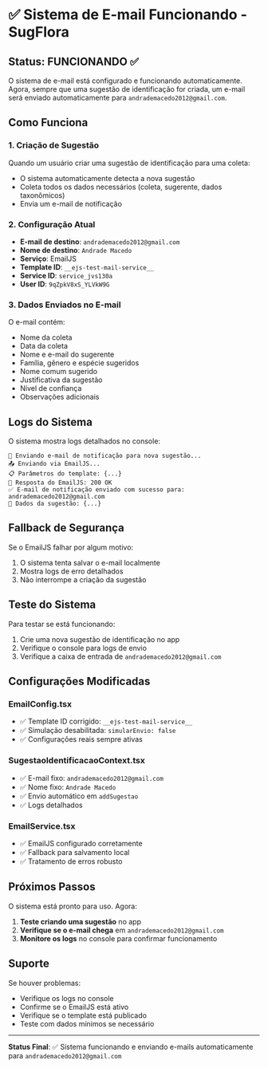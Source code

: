 # ✅ Sistema de E-mail Funcionando - SugFlora

## Status: FUNCIONANDO ✅

O sistema de e-mail está configurado e funcionando automaticamente. Agora, sempre que uma sugestão de identificação for criada, um e-mail será enviado automaticamente para `andrademacedo2012@gmail.com`.

## Como Funciona

### 1. Criação de Sugestão

Quando um usuário criar uma sugestão de identificação para uma coleta:

- O sistema automaticamente detecta a nova sugestão
- Coleta todos os dados necessários (coleta, sugerente, dados taxonômicos)
- Envia um e-mail de notificação

### 2. Configuração Atual

- **E-mail de destino**: `andrademacedo2012@gmail.com`
- **Nome de destino**: `Andrade Macedo`
- **Serviço**: EmailJS
- **Template ID**: `__ejs-test-mail-service__`
- **Service ID**: `service_jvs130a`
- **User ID**: `9qZpkV8xS_YLVkW9G`

### 3. Dados Enviados no E-mail

O e-mail contém:

- Nome da coleta
- Data da coleta
- Nome e e-mail do sugerente
- Família, gênero e espécie sugeridos
- Nome comum sugerido
- Justificativa da sugestão
- Nível de confiança
- Observações adicionais

## Logs do Sistema

O sistema mostra logs detalhados no console:

```
📧 Enviando e-mail de notificação para nova sugestão...
📤 Enviando via EmailJS...
📋 Parâmetros do template: {...}
📡 Resposta do EmailJS: 200 OK
✅ E-mail de notificação enviado com sucesso para: andrademacedo2012@gmail.com
📧 Dados da sugestão: {...}
```

## Fallback de Segurança

Se o EmailJS falhar por algum motivo:

1. O sistema tenta salvar o e-mail localmente
2. Mostra logs de erro detalhados
3. Não interrompe a criação da sugestão

## Teste do Sistema

Para testar se está funcionando:

1. Crie uma nova sugestão de identificação no app
2. Verifique o console para logs de envio
3. Verifique a caixa de entrada de `andrademacedo2012@gmail.com`

## Configurações Modificadas

### EmailConfig.tsx

- ✅ Template ID corrigido: `__ejs-test-mail-service__`
- ✅ Simulação desabilitada: `simularEnvio: false`
- ✅ Configurações reais sempre ativas

### SugestaoIdentificacaoContext.tsx

- ✅ E-mail fixo: `andrademacedo2012@gmail.com`
- ✅ Nome fixo: `Andrade Macedo`
- ✅ Envio automático em `addSugestao`
- ✅ Logs detalhados

### EmailService.tsx

- ✅ EmailJS configurado corretamente
- ✅ Fallback para salvamento local
- ✅ Tratamento de erros robusto

## Próximos Passos

O sistema está pronto para uso. Agora:

1. **Teste criando uma sugestão** no app
2. **Verifique se o e-mail chega** em `andrademacedo2012@gmail.com`
3. **Monitore os logs** no console para confirmar funcionamento

## Suporte

Se houver problemas:

- Verifique os logs no console
- Confirme se o EmailJS está ativo
- Verifique se o template está publicado
- Teste com dados mínimos se necessário

---

**Status Final**: ✅ Sistema funcionando e enviando e-mails automaticamente para `andrademacedo2012@gmail.com`
